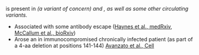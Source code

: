 <Mut name="S:Y144-"/> is present in <Var name="20I/501Y.V1"/> (a variant of concern) and <Var name="20A/S:484K"/>, as well as some other circulating variants.

- Associated with some antibody escape ([Haynes et al., medRxiv](https://www.medrxiv.org/content/10.1101/2021.01.06.20248960v1), [McCallum et al., bioRxiv](https://www.biorxiv.org/content/10.1101/2021.01.14.426475v1))
- Arose an in immunocompromised chronically infected patient (as part of a 4-aa deletion at positions 141-144) [Avanzato et al., Cell](https://www.ncbi.nlm.nih.gov/pmc/articles/PMC7640888/)